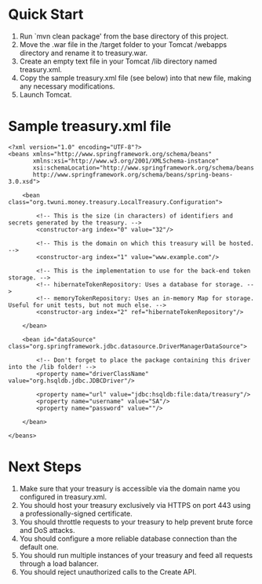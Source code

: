 Quick Start
===========

1. Run `mvn clean package' from the base directory of this project.
2. Move the .war file in the /target folder to your Tomcat /webapps directory and rename it to treasury.war.
3. Create an empty text file in your Tomcat /lib directory named treasury.xml.
4. Copy the sample treasury.xml file (see below) into that new file, making any necessary modifications.
5. Launch Tomcat.

Sample treasury.xml file
===========================

	<?xml version="1.0" encoding="UTF-8"?>
	<beans xmlns="http://www.springframework.org/schema/beans"
		   xmlns:xsi="http://www.w3.org/2001/XMLSchema-instance"
		   xsi:schemaLocation="http://www.springframework.org/schema/beans
		   http://www.springframework.org/schema/beans/spring-beans-3.0.xsd">
	
		<bean class="org.twuni.money.treasury.LocalTreasury.Configuration">
	
			<!-- This is the size (in characters) of identifiers and secrets generated by the treasury. -->
			<constructor-arg index="0" value="32"/>
	
			<!-- This is the domain on which this treasury will be hosted. -->
			<constructor-arg index="1" value="www.example.com"/>
	
			<!-- This is the implementation to use for the back-end token storage. -->
			<!-- hibernateTokenRepository: Uses a database for storage. -->
			<!-- memoryTokenRepository: Uses an in-memory Map for storage. Useful for unit tests, but not much else. -->
			<constructor-arg index="2" ref="hibernateTokenRepository"/>
	
		</bean>
	
		<bean id="dataSource" class="org.springframework.jdbc.datasource.DriverManagerDataSource">
	
			<!-- Don't forget to place the package containing this driver into the /lib folder! -->
			<property name="driverClassName" value="org.hsqldb.jdbc.JDBCDriver"/>
	
			<property name="url" value="jdbc:hsqldb:file:data/treasury"/>
			<property name="username" value="SA"/>
			<property name="password" value=""/>
	
		</bean>
	
	</beans>

Next Steps
==========

1. Make sure that your treasury is accessible via the domain name you configured in treasury.xml.
2. You should host your treasury exclusively via HTTPS on port 443 using a professionally-signed certificate.
3. You should throttle requests to your treasury to help prevent brute force and DoS attacks.
4. You should configure a more reliable database connection than the default one.
5. You should run multiple instances of your treasury and feed all requests through a load balancer.
6. You should reject unauthorized calls to the Create API.
